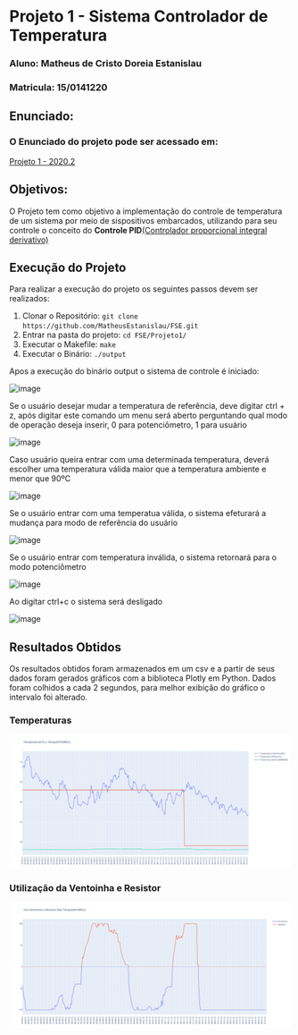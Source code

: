# Projeto 1 - Sistema Controlador de Temperatura
### Aluno: Matheus de Cristo Doreia Estanislau
### Matricula: 15/0141220

## Enunciado:
  ### O Enunciado do projeto pode ser acessado em:
  [Projeto 1 - 2020.2](https://gitlab.com/fse_fga/projetos_2020_2/projeto-1-2020.2)
  
## Objetivos:
O Projeto tem como objetivo a implementação do controle de temperatura de um sistema 
por meio de sispositivos embarcados, utilizando para seu controle o conceito do **Controle PID**[(Controlador proporcional integral derivativo)](https://pt.wikipedia.org/wiki/Controlador_proporcional_integral_derivativo)

## Execução do Projeto

Para realizar a execução do projeto os seguintes passos devem ser realizados:
1. Clonar o Repositório: ```git clone  https://github.com/MatheusEstanislau/FSE.git```
2. Entrar na pasta do projeto: ```cd FSE/Projeto1/```
3. Executar o Makefile: ```make```
4. Executar o Binário: ```./output```

Apos a execução do binário output o sistema de controle é iniciado:

![image](https://user-images.githubusercontent.com/44438591/112172528-8d4e2080-8bd3-11eb-948a-93777dc93849.png)

Se o usuário desejar mudar a temperatura de referência, deve digitar ctrl + z, após digitar este comando um menu
será aberto perguntando qual modo de operação deseja inserir, 0 para potenciômetro, 1 para usuário

![image](https://user-images.githubusercontent.com/44438591/112172740-bbcbfb80-8bd3-11eb-98f5-1565d1fe560b.png)

Caso usuário queira entrar com uma determinada temperatura, deverá escolher uma temperatura válida maior que 
a temperatura ambiente e menor que 90ºC

![image](https://user-images.githubusercontent.com/44438591/112172812-c9818100-8bd3-11eb-9929-b2f7597d5e1a.png)

Se o usuário entrar com uma temperatua válida, o sistema efeturará a mudança para modo de referência do usuário

![image](https://user-images.githubusercontent.com/44438591/112174068-dfdc0c80-8bd4-11eb-8f21-52ebe476c153.png)

Se o usuário entrar com temperatura inválida, o sistema retornará para o modo potenciômetro

![image](https://user-images.githubusercontent.com/44438591/112173184-1bc2a200-8bd4-11eb-91b7-b54204bda063.png)

Ao digitar ctrl+c o sistema será desligado

![image](https://user-images.githubusercontent.com/44438591/112173309-339a2600-8bd4-11eb-92df-690798f6b2fd.png)





## Resultados Obtidos
Os resultados obtidos foram armazenados em um csv e a partir de seus dados foram gerados gráficos com a biblioteca Plotly em Python.
Dados foram colhidos a cada 2 segundos, para melhor exibição do gráfico o intervalo foi alterado.

### Temperaturas
  ![gráfico1](https://raw.githubusercontent.com/MatheusEstanislau/FSE/master/Projeto1/graph1.png)
  
### Utilização da Ventoinha e Resistor
  ![gráfico2](https://raw.githubusercontent.com/MatheusEstanislau/FSE/master/Projeto1/graph2.png)
  
  
